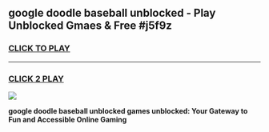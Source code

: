
## google doodle baseball   unblocked - Play Unblocked Gmaes & Free #j5f9z
<h3>
<a href="https://news.freeplayer.one?title=google_doodle_baseball___unblocked&ref=24F">CLICK TO PLAY</a></h3>
<hr>

<h3>
<a href="https://news.freeplayer.one?title=google_doodle_baseball___unblocked&ref=24F">CLICK 2 PLAY</a>
  
</h3>

<a href="https://news.freeplayer.one?title=google_doodle_baseball___unblocked&ref=24F/"><img src="https://clearcache.store/games.png"></a>


**google doodle baseball   unblocked games unblocked: Your Gateway to Fun and Accessible Online Gaming**
